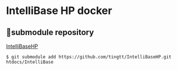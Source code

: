 # IntelliBase HP docker

## submodule repository

[IntelliBaseHP](https://github.com/tingtt/IntelliBaseHP.git)

```Shell
$ git submodule add https://github.com/tingtt/IntelliBaseHP.git htdocs/IntelliBase
```
